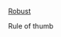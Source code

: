 [Robust](https://www.deeplearning.ai/resources/generative-ai-courses-guide/#:~:text=a%20project%20more-,robust,-by%20providing%20things)

Rule of thumb